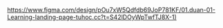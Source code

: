 [https://www.figma.com/design/pOu7xW5Qdfdb69JoP781KF/01.duan-01-Learning-landing-page-tuhoc.cc?t=S42lDOyWpTwfTJ8X-1)](https://www.figma.com/design/pOu7xW5Qdfdb69JoP781KF/01.duan-01-Learning-landing-page-tuhoc.cc?t=S42lDOyWpTwfTJ8X-1)
